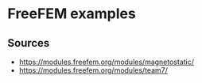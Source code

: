 # FreeFEM examples

## Sources
* https://modules.freefem.org/modules/magnetostatic/
* https://modules.freefem.org/modules/team7/
